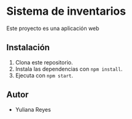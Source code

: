# Sistema de inventarios 
Este proyecto es una aplicación web
## Instalación
1. Clona este repositorio.
2. Instala las dependencias con `npm install`.
3. Ejecuta con `npm start`.
## Autor
- Yuliana Reyes
